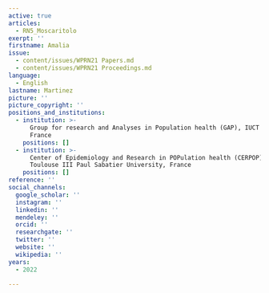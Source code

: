 ```yaml
---
active: true
articles:
  - RN5_Moscaritolo
exerpt: ''
firstname: Amalia
issue:
  - content/issues/WPRN21 Papers.md
  - content/issues/WPRN21 Proceedings.md
language:
  - English
lastname: Martinez
picture: ''
picture_copyright: ''
positions_and_institutions:
  - institution: >-
      Group for research and Analyses in Population health (GAP), IUCT Oncopole,
      France
    positions: []
  - institution: >-
      Center of Epidemiology and Research in POPulation health (CERPOP), Inserm,
      Toulouse III Paul Sabatier University, France
    positions: []
reference: ''
social_channels:
  google_scholar: ''
  instagram: ''
  linkedin: ''
  mendeley: ''
  orcid: ''
  researchgate: ''
  twitter: ''
  website: ''
  wikipedia: ''
years:
  - 2022

---
```

